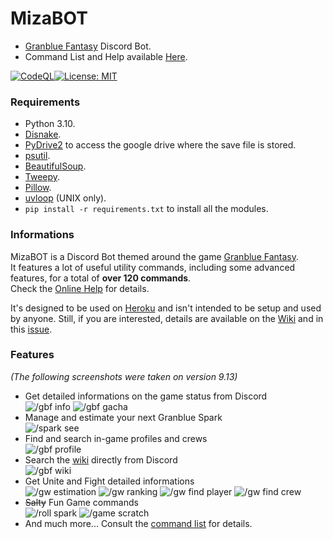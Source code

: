 # MizaBOT  
* [Granblue Fantasy](https://game.granbluefantasy.jp) Discord Bot.  
* Command List and Help available [Here](https://mizagbf.github.io/MizaBOT/).  

[![CodeQL](https://github.com/MizaGBF/MizaBOT/actions/workflows/codeql-analysis.yml/badge.svg)](https://github.com/MizaGBF/MizaBOT/actions/workflows/codeql-analysis.yml)[![License: MIT](https://img.shields.io/badge/License-MIT-yellow.svg)](https://opensource.org/licenses/MIT)  
### Requirements  
* Python 3.10.  
* [Disnake](https://github.com/DisnakeDev/disnake).  
* [PyDrive2](https://github.com/iterative/PyDrive2) to access the google drive where the save file is stored.  
* [psutil](https://psutil.readthedocs.io/en/latest/).  
* [BeautifulSoup](https://www.crummy.com/software/BeautifulSoup/bs4/doc/).  
* [Tweepy](https://github.com/tweepy/tweepy).  
* [Pillow](https://pillow.readthedocs.io/en/stable/).  
* [uvloop](https://github.com/MagicStack/uvloop) (UNIX only).  
* `pip install -r requirements.txt` to install all the modules.  
  
### Informations  
MizaBOT is a Discord Bot themed around the game [Granblue Fantasy](https://game.granbluefantasy.jp).  
It features a lot of useful utility commands, including some advanced features, for a total of **over 120 commands**.  
Check the [Online Help](https://mizagbf.github.io/MizaBOT/) for details.  
  
It's designed to be used on [Heroku](https://www.heroku.com) and isn't intended to be setup and used by anyone. Still, if you are interested, details are available on the [Wiki](https://github.com/MizaGBF/MizaBOT/wiki) and in this [issue](https://github.com/MizaGBF/MizaBOT/issues/1).  
  
### Features  
*(The following screenshots were taken on version 9.13)*  
* Get detailed informations on the game status from Discord  
![/gbf info](https://media.discordapp.net/attachments/614716155646705676/934039092180713472/unknown.png)
![/gbf gacha](https://media.discordapp.net/attachments/614716155646705676/934039127404449802/unknown.png)
* Manage and estimate your next Granblue Spark  
![/spark see](https://media.discordapp.net/attachments/614716155646705676/934039488999616602/unknown.png)
* Find and search in-game profiles and crews  
![/gbf profile](https://media.discordapp.net/attachments/614716155646705676/934039850619920384/unknown.png)
* Search the [wiki](https://gbf.wiki/) directly from Discord  
![/gbf wiki](https://media.discordapp.net/attachments/614716155646705676/934040026126356510/unknown.png)
* Get Unite and Fight detailed informations  
![/gw estimation](https://media.discordapp.net/attachments/614716155646705676/934040181244309584/unknown.png)
![/gw ranking](https://media.discordapp.net/attachments/614716155646705676/934040124617007124/unknown.png)
![/gw find player](https://media.discordapp.net/attachments/614716155646705676/934040315835322398/unknown.png)
![/gw find crew](https://media.discordapp.net/attachments/614716155646705676/934040684355268638/unknown.png)
* ~~Salty~~ Fun Game commands  
![/roll spark](https://media.discordapp.net/attachments/614716155646705676/934040932850995210/unknown.png)
![/game scratch](https://media.discordapp.net/attachments/614716155646705676/934041270584766474/unknown.png)
* And much more... Consult the [command list](https://mizagbf.github.io/MizaBOT/) for details.  